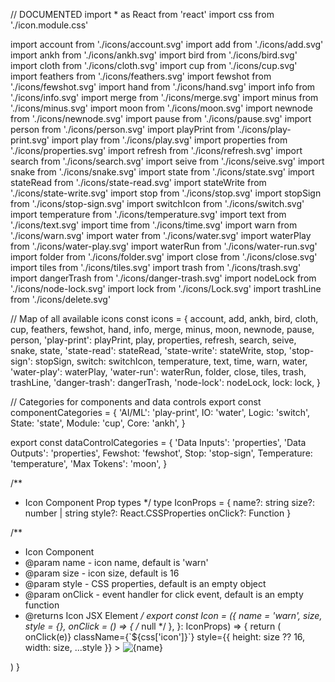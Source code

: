 // DOCUMENTED
import * as React from 'react'
import css from './icon.module.css'

import account from './icons/account.svg'
import add from './icons/add.svg'
import ankh from './icons/ankh.svg'
import bird from './icons/bird.svg'
import cloth from './icons/cloth.svg'
import cup from './icons/cup.svg'
import feathers from './icons/feathers.svg'
import fewshot from './icons/fewshot.svg'
import hand from './icons/hand.svg'
import info from './icons/info.svg'
import merge from './icons/merge.svg'
import minus from './icons/minus.svg'
import moon from './icons/moon.svg'
import newnode from './icons/newnode.svg'
import pause from './icons/pause.svg'
import person from './icons/person.svg'
import playPrint from './icons/play-print.svg'
import play from './icons/play.svg'
import properties from './icons/properties.svg'
import refresh from './icons/refresh.svg'
import search from './icons/search.svg'
import seive from './icons/seive.svg'
import snake from './icons/snake.svg'
import state from './icons/state.svg'
import stateRead from './icons/state-read.svg'
import stateWrite from './icons/state-write.svg'
import stop from './icons/stop.svg'
import stopSign from './icons/stop-sign.svg'
import switchIcon from './icons/switch.svg'
import temperature from './icons/temperature.svg'
import text from './icons/text.svg'
import time from './icons/time.svg'
import warn from './icons/warn.svg'
import water from './icons/water.svg'
import waterPlay from './icons/water-play.svg'
import waterRun from './icons/water-run.svg'
import folder from './icons/folder.svg'
import close from './icons/close.svg'
import tiles from './icons/tiles.svg'
import trash from './icons/trash.svg'
import dangerTrash from './icons/danger-trash.svg'
import nodeLock from './icons/node-lock.svg'
import lock from './icons/Lock.svg'
import trashLine from './icons/delete.svg'

// Map of all available icons
const icons = {
  account,
  add,
  ankh,
  bird,
  cloth,
  cup,
  feathers,
  fewshot,
  hand,
  info,
  merge,
  minus,
  moon,
  newnode,
  pause,
  person,
  'play-print': playPrint,
  play,
  properties,
  refresh,
  search,
  seive,
  snake,
  state,
  'state-read': stateRead,
  'state-write': stateWrite,
  stop,
  'stop-sign': stopSign,
  switch: switchIcon,
  temperature,
  text,
  time,
  warn,
  water,
  'water-play': waterPlay,
  'water-run': waterRun,
  folder,
  close,
  tiles,
  trash,
  trashLine,
  'danger-trash': dangerTrash,
  'node-lock': nodeLock,
  lock: lock,
}

// Categories for components and data controls
export const componentCategories = {
  'AI/ML': 'play-print',
  IO: 'water',
  Logic: 'switch',
  State: 'state',
  Module: 'cup',
  Core: 'ankh',
}

export const dataControlCategories = {
  'Data Inputs': 'properties',
  'Data Outputs': 'properties',
  Fewshot: 'fewshot',
  Stop: 'stop-sign',
  Temperature: 'temperature',
  'Max Tokens': 'moon',
}

/**
 * Icon Component Prop types
 */
type IconProps = {
  name?: string
  size?: number | string
  style?: React.CSSProperties
  onClick?: Function
}

/**
 * Icon Component
 * @param name - icon name, default is 'warn'
 * @param size - icon size, default is 16
 * @param style - CSS properties, default is an empty object
 * @param onClick - event handler for click event, default is an empty function
 * @returns Icon JSX Element
 */
export const Icon = ({
  name = 'warn',
  size,
  style = {},
  onClick = () => {
    /* null */
  },
}: IconProps) => {
  return (
    <div
      onClick={e => onClick(e)}
      className={`${css['icon']}`}
      style={{ height: size ?? 16, width: size, ...style }}
    >
      <img src={icons[name]} alt={name} />
    </div>
  )
}
